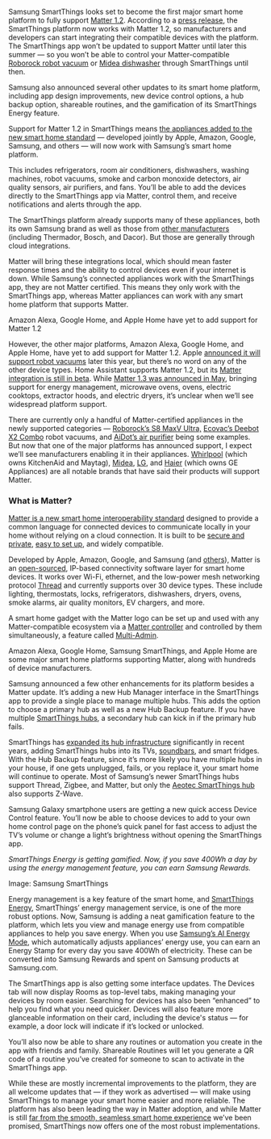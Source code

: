 Samsung SmartThings looks set to become the first major smart home platform to fully support [Matter 1.2](/2023/10/23/23925489/matter-1-2-smart-home-support-new-devices). According to a [press release](https://news.samsung.com/us/samsung-smartthings-simplifies-smart-home-experience-with-latest-app-updates/), the SmartThings platform now works with Matter 1.2, so manufacturers and developers can start integrating their compatible devices with the platform. The SmartThings app won’t be updated to support Matter until later this summer — so you won’t be able to control your Matter-compatible [Roborock robot vacuum](/2024/1/8/24024235/roborock-s8-maxv-ultra-robot-vacuum-arm-matter-video) or [Midea dishwasher](/2024/5/8/24151664/matter-smarthome-standard-spec-1dot3-released-device-types-features#:~:text=Appliance%20manufacturer%20Midea%20is%20one%20of%20the%20few%20that%20has%20added%20support%20for%20Matter%201.2%20and%201.3%20to%20its%20products%2C%20including%20the%20new%20Midea%20X23%20TastePro%20combination%20microwave%20oven%2C%20a%20dishwasher%2C%20and%20a%20window%20AC%20unit.%20Image%3A%20Midea) through SmartThings until then.

Samsung also announced several other updates to its smart home platform, including app design improvements, new device control options, a hub backup option, shareable routines, and the gamification of its SmartThings Energy feature.

Support for Matter 1.2 in SmartThings means [the appliances added to the new smart home standard](/2023/10/23/23925489/matter-1-2-smart-home-support-new-devices) — developed jointly by Apple, Amazon, Google, Samsung, and others — will now work with Samsung’s smart home platform.

This includes refrigerators, room air conditioners, dishwashers, washing machines, robot vacuums, smoke and carbon monoxide detectors, air quality sensors, air purifiers, and fans. You’ll be able to add the devices directly to the SmartThings app via Matter, control them, and receive notifications and alerts through the app.

The SmartThings platform already supports many of these appliances, both its own Samsung brand as well as those from [other manufacturers](https://partners.smartthings.com/supported-devices) (including Thermador, Bosch, and Dacor). But those are generally through cloud integrations.

Matter will bring these integrations local, which should mean faster response times and the ability to control devices even if your internet is down. While Samsung’s connected appliances work with the SmartThings app, they are not Matter certified. This means they only work with the SmartThings app, whereas Matter appliances can work with any smart home platform that supports Matter.

Amazon Alexa, Google Home, and Apple Home have yet to add support for Matter 1.2

However, the other major platforms, Amazon Alexa, Google Home, and Apple Home, have yet to add support for Matter 1.2. Apple [announced it will support robot vacuums](/2024/6/10/24172054/apple-home-homekit-robot-vacuum-support-smart-locks-wwdc24) later this year, but there’s no word on any of the other device types. Home Assistant supports Matter 1.2, but its [Matter integration is still in beta](https://www.home-assistant.io/integrations/matter/). While [Matter 1.3 was announced in May](/2024/5/8/24151664/matter-smarthome-standard-spec-1dot3-released-device-types-features), bringing support for energy management, microwave ovens, ovens, electric cooktops, extractor hoods, and electric dryers, it’s unclear when we’ll see widespread platform support.

There are currently only a handful of Matter-certified appliances in the newly supported categories — [Roborock’s S8 MaxV Ultra,](/24141479/roborock-s8-maxv-ultra-vs-dreame-x30-ultra-robot-vacuum-mop) [Ecovac’s Deebot X2 Combo](/2024/1/8/24024516/ecovacs-deebot-x2-combo-cleaning-station-handheld-vacuum) robot vacuums, and [AiDot’s air purifier](https://www.aidot.com/aidot-welov-matter-p200-pro-smart-air-purifier-for-homeup-to-1570-ft-with-air-quality-monitor.html) being some examples. But now that one of the major platforms has announced support, I expect we’ll see manufacturers enabling it in their appliances. [Whirlpool](https://www.prnewswire.com/news-releases/whirlpool-corp-announces-plans-to-bring-matter-support-to-its-smart-appliance-models-and-joins-matter-working-group-focused-on-appliances-301667753.html) (which owns KitchenAid and Maytag), [Midea](https://www.prnewswire.com/news-releases/midea-confirms-its-support-for-matter-301461805.html), [LG](https://www.anrdoezrs.net/links/8836598/type/dlg/https://www.lg.com/us/support/help-library/lg-thinq-how-to-connect-matter-devices--20153454569708), and [Haier](https://corporate.haier-europe.com/press-release/hon-joins-csa-connectivity-standard-alliance/) (which owns GE Appliances) are all notable brands that have said their products will support Matter.

### What is Matter?

[Matter is a new smart home interoperability standard](/22832127/matter-smart-home-products-thread-wifi-explainer) designed to provide a common language for connected devices to communicate locally in your home without relying on a cloud connection. It is built to be [secure and private](https://csa-iot.org/developer-resource/white-paper-matter-security-and-privacy-copy/), [easy to set up](/23823041/matter-thread-device-setup-smart-home-how-to), and widely compatible.

Developed by Apple, Amazon, Google, and Samsung (and [others](https://csa-iot.org/members/)), Matter is an [open-sourced](https://github.com/project-chip/connectedhomeip), IP-based connectivity software layer for smart home devices. It works over Wi-Fi, ethernet, and the low-power mesh networking protocol [Thread](/23165855/thread-smart-home-protocol-matter-apple-google-interview) and currently supports over 30 device types. These include lighting, thermostats, locks, refrigerators, dishwashers, dryers, ovens, smoke alarms, air quality monitors, EV chargers, and more.

A smart home gadget with the Matter logo can be set up and used with any Matter-compatible ecosystem via a [Matter controller](/23390726/matter-smart-home-faq-questions-answers#:~:text=What%20is%20a%20Matter%20Controller%3F) and controlled by them simultaneously, a feature called [Multi-Admin](https://csa-iot.org/newsroom/all-about-choice-multi-admin-in-matter-gives-users-more-flexibility-and-unlocks-smart-home-innovation/).

Amazon Alexa, Google Home, Samsung SmartThings, and Apple Home are some major smart home platforms supporting Matter, along with hundreds of device manufacturers.

Samsung announced a few other enhancements for its platform besides a Matter update. It’s adding a new Hub Manager interface in the SmartThings app to provide a single place to manage multiple hubs. This adds the option to choose a primary hub as well as a new Hub Backup feature. If you have multiple [SmartThings hubs](/23584507/samsung-smartthings-station-review-smart-home-hub-matter-thread), a secondary hub can kick in if the primary hub fails.

SmartThings has [expanded its hub infrastructure](/2024/1/8/24028857/samsung-tv-smart-display-ballie-smartthings) significantly in recent years, adding SmartThings hubs into its TVs, [soundbars](/2023/10/5/23904754/samsung-sdc23-soundbar-smartthings-smart-home-hub), and smart fridges. With the Hub Backup feature, since it’s more likely you have multiple hubs in your house, if one gets unplugged, fails, or you replace it, your smart home will continue to operate. Most of Samsung’s newer SmartThings hubs support Thread, Zigbee, and Matter, but only the [Aeotec SmartThings hub](https://aeotec.com/products/aeotec-smartthings-hub/) also supports Z-Wave.

Samsung Galaxy smartphone users are getting a new quick access Device Control feature. You’ll now be able to choose devices to add to your own home control page on the phone’s quick panel for fast access to adjust the TV’s volume or change a light’s brightness without opening the SmartThings app.

*SmartThings Energy is getting gamified. Now, if you save 400Wh a day by using the energy management feature, you can earn Samsung Rewards.*

Image: Samsung SmartThings

Energy management is a key feature of the smart home, and [SmartThings Energy](https://blog.smartthings.com/category/smartthings-energy/), SmartThings’ energy management service, is one of the more robust options. Now, Samsung is adding a neat gamification feature to the platform, which lets you view and manage energy use from compatible appliances to help you save energy. When you use [Samsung’s AI Energy Mode](https://news.samsung.com/us/tag/ai-energy-mode/), which automatically adjusts appliances’ energy use, you can earn an Energy Stamp for every day you save 400Wh of electricity. These can be converted into Samsung Rewards and spent on Samsung products at Samsung.com.

The SmartThings app is also getting some interface updates. The Devices tab will now display Rooms as top-level tabs, making managing your devices by room easier. Searching for devices has also been “enhanced” to help you find what you need quicker. Devices will also feature more glanceable information on their card, including the device's status — for example, a door lock will indicate if it’s locked or unlocked.

You’ll also now be able to share any routines or automation you create in the app with friends and family. Shareable Routines will let you generate a QR code of a routine you’ve created for someone to scan to activate in the SmartThings app.

While these are mostly incremental improvements to the platform, they are all welcome updates that — if they work as advertised — will make using SmartThings to manage your smart home easier and more reliable. The platform has also been leading the way in Matter adoption, and while Matter is still [far from the smooth, seamless smart home experience](/23997548/matter-smart-home-2023-platforms) we’ve been promised, SmartThings now offers one of the most robust implementations.
